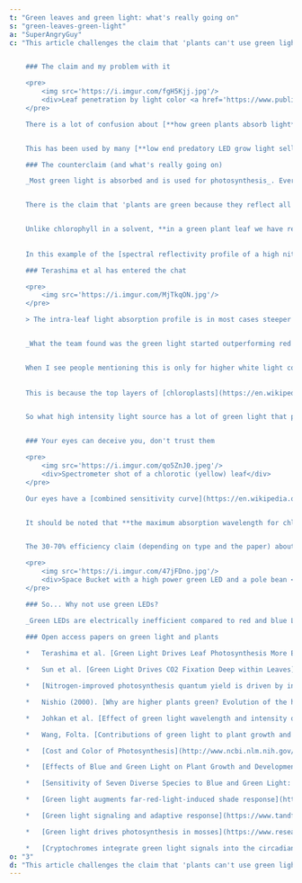 ```yaml
---
t: "Green leaves and green light: what's really going on"
s: "green-leaves-green-light"
a: "SuperAngryGuy"
c: "This article challenges the claim that 'plants can't use green light', 'plants are green because they reflect all green light', and other iterations. My counterclaim is [the McCree curve](/docs/mccree-curve) used in botany, and every paper on photosynthesis studies by wavelength demonstrates that _most plants use green light efficiently_ (particularly compared to blue light and at higher lighting levels).


    ### The claim and my problem with it

    <pre>
        <img src='https://i.imgur.com/fgH5Kjj.jpg'/>
        <div>Leaf penetration by light color <a href='https://www.publish.csiro.au/fp/Fulltext/fp09262?subscribe=false'>(source)</a></div>
    </pre>

    There is a lot of confusion about [**how green plants absorb light**](/docs/photomorphogenesis), and the notion that 'plants can't use green light' or 'plants are green because they reflect all green light'. This confusion comes from biology books that show you a chart for pigments in a solvent or photosynthetic bacteria/algae, and not how higher green land plants actually respond to light.


    This has been used by many [**low end predatory LED grow light sellers**](https://imgur.com/a/C8LnVXf), such as making outrageous claims about the photosynthetic performance of red/blue only LED grow lights, by hitting some 'magical wavelengths'. I have seen this claim collectively cause a lot of financial harm to people, and consumers may not be making good choices by thinking the **spectral output of a lower wattage red/blue LED grow light is somehow going to make up for the low lighting levels**: it absolutely will not!

    ### The counterclaim (and what's really going on)

    _Most green light is absorbed and is used for photosynthesis_. Every scientific paper on plant lighting by wavelength for photosynthesis backs the claim that **plants use green light**.


    There is the claim that 'plants are green because they reflect all green light' or that 'plants can't use green light'. **This can be explained with reflectance, absorption, and transmittance**. You are likely going off the [pigments dissolved in a solvent chart](https://www.researchgate.net/figure/Chlorophyll-a-b-and-carotenoids-absorbance-spectra_fig1_317151195) if you believe this, and that's a relative absorption chart in vitro (e.g cuvette), not the [McCree curve](/docs/mccree-curve) that is an absolute chart of how plant leaves respond to light by wavelength for photosynthesis in vivo (living leaf). There is a pretty big difference here. Also, at no point is chlorophyll in a solvent truly at zero percent absorption of green light in higher resolution charts.


    Unlike chlorophyll in a solvent, **in a green plant leaf we have relatively dense chloroplasts**, containing [thylakoid membranes](https://en.wikipedia.org/wiki/Thylakoid) stacked as disks (grana), that holds the cholophyll in a 3D structure called a [quantasome (basic photosynthesis unit)](https://en.wikipedia.org/wiki/Quantasome). There is a much higher density level of chlorophyll in a leaf than chlorophyll in a solvent extract. So in vitro, with just relatively loose pigments suspended in a solvents, **there is going to be a different measurement and spectral characteristics** than in a green leaf in vivo, which is a dense solid lattice that changes optical characteristics (such as broadening the adsorption bands). 
    
    
    In this example of the [spectral reflectivity profile of a high nitrogen marijuana leaf](https://i.imgur.com/2wgO4GS.jpg), about 90% of the green light is being absorbed.

    ### Terashima et al has entered the chat

    <pre>
        <img src='https://i.imgur.com/MjTkqON.jpg'/> 
    </pre>

    > The intra-leaf light absorption profile is in most cases steeper than the photosynthetic capacity profile. In strong white light, therefore, the quantum yield of photosynthesis would be lower in the upper chloroplasts, located near the illuminated surface, than that in the lower chloroplasts. Because **green light can penetrate further into the leaf** than red or blue light, in strong white light, _any additional green light absorbed by the lower chloroplasts would increase leaf photosynthesis_ to a greater extent than would additional red or blue light. **Ichiro Terashima et al**, [Green Light Drives Leaf Photosynthesis More Efficiently than Red Light in Strong White Light](https://www.researchgate.net/publication/24043711_Green_Light_Drives_Leaf_Photosynthesis_More_Efficiently_than_Red_Light_in_Strong_White_Light_Revisiting_the_Enigmatic_Question_of_Why_Leaves_are_Green).


    _What the team found was the green light started outperforming red light at about 300 uMol/m2/sec_ as measured with a pulse amplitude modulated fluorometer. Red and blue light gets quickly absorbed by the chlorophyll near the leaf surface, **but green is able to drive photosynthesis deeper**.


    When I see people mentioning this is only for higher white light conditions, then I can tell they have not read the paper. We are looking at net photosynthesis rates in the above paper and that is what really counts, not absolute absorption. Also, **the absorbed green light can transmit deeper through leaf material more effectively** and potentially used for photosynthesis more efficiently. 
    
    
    This is because the top layers of [chloroplasts](https://en.wikipedia.org/wiki/Chloroplast) that contains [chlorophyll](https://en.wikipedia.org/wiki/Chlorophyll) becomes saturated (as per [PI curves](https://en.wikipedia.org/wiki/PI_curve)), while green light can penetrate deeper into leaf tissue (sieve effect) and reflected around until absorbed by a chlorophyll molecule (scattering) or by an [accessory pigment](https://en.wikipedia.org/wiki/Accessory_pigment). This efficiency can be measured through the amount of [chlorophyll fluorescence](https://en.wikipedia.org/wiki/Chlorophyll_fluorescence) or a [gas exchange chamber](https://www.google.com/search?q=gas+exchange+chamber&biw=1138&bih=505&tbm=isch&tbo=u&source=univ&sa=X&ei=LI1nVabxI4GfsQWdpoHQDw&ved=0CD0QsAQ).


    So what high intensity light source has a lot of green light that plants evolved to use? **The sun!** At full sunlight [PPFD](/docs/core-lighting-concepts) of around 2000 umol/m2/sec would be considered very intense light compared to what the average indoor grower would use. With thin leaves (e.g. apple) **I can measure perhaps 150 uMol/m2/sec of sunlight through an upper leaf** that will illuminate a lower leaf with nearly all green light (which is a very efficient lighting level for photosynthesis). For more information refer to [J. N. Nishio (2000). Why are higher plants green?](https://onlinelibrary.wiley.com/doi/pdf/10.1046/j.1365-3040.2000.00563.x)


    ### Your eyes can deceive you, don't trust them

    <pre>
        <img src='https://i.imgur.com/qo5ZnJ0.jpeg'/>
        <div>Spectrometer shot of a chlorotic (yellow) leaf</div>
    </pre>

    Our eyes have a [combined sensitivity curve](https://en.wikipedia.org/wiki/Photopic_vision#/media/File:CIE_1931_Luminosity.png) where the peak of our sensitivity is also were the peak reflectivity is going to be for a green plant. So, it's true **plants do reflect more green light than red or blue**, but the way we perceive light is naturally much higher biased for green light with a 555 nm sensitivity peak, which is the same as a green plant's reflectivity peak. This allows use to notice very tiny variations of green which can be use to more precisely diagnose a plant if a gatherer. Coincidence?


    It should be noted that **the maximum absorption wavelength for chlorophyll in leaves in vivo is 675-680 nm (chlorophyll A)**, and not 660 nm as often cited (chlorophyll B is about 645 nm). This can be seen in the spectrometer shot as a dip in the 675-680 nm range from small amounts of chlorophyll A left over. The blue absorption are carotenoids which have perhaps a 30-70% efficiency at transferring the absorbed light energy to a photosynthetic reaction center through chlorophyll A. Depending on the plant, there may be 2.5ish-7 or so chlorophyll A molecules for every chlorophyll B molecule but mostly around a 3:1 ratio.


    The 30-70% efficiency claim (depending on type and the paper) about carotenoids is why I've always thought it is odd that any grow light seller would brag about targeting carotenoids. _Carotenoids are there to help the plant with intense lighting_ and shunting some of the higher energy blue photons absorbed away from chlorophyll. 

    <pre>
        <img src='https://i.imgur.com/47jFDno.jpg'/>
        <div>Space Bucket with a high power green LED and a pole bean <a href='https://www.reddit.com/r/HandsOnComplexity/comments/28gp4e/space_bucket_with_a_high_power_green_led_and_a/'>(source)</a>. </div>
    </pre>

    ### So... Why not use green LEDs?

    _Green LEDs are electrically inefficient compared to red and blue LEDs_, and this problem is known as the 'green gap' in physics/engineering. The most efficient green LEDs that I know are actually **blue LEDs with a green phosphor**. That is why white LEDs are used instead that have a strong green light component. [**I've done pure LED green grows**](https://www.reddit.com/r/HandsOnComplexity/comments/28gp4e/space_bucket_with_a_high_power_green_led_and_a/), using green COBs in a Space Bucket, and just to prove the point that it can be done.
    
    ### Open access papers on green light and plants

    *   Terashima et al. [Green Light Drives Leaf Photosynthesis More Efficiently than Red Light in Strong White Light: Revisiting the Enigmatic Question of Why Leaves are Green](https://www.researchgate.net/publication/24043711_Green_Light_Drives_Leaf_Photosynthesis_More_Efficiently_than_Red_Light_in_Strong_White_Light_Revisiting_the_Enigmatic_Question_of_Why_Leaves_are_Green)

    *   Sun et al. [Green Light Drives CO2 Fixation Deep within Leaves](https://www.researchgate.net/publication/31345848_Green_Light_Drives_CO2_Fixation_Deep_within_Leaves)

    *   [Nitrogen-improved photosynthesis quantum yield is driven by increased thylakoid density, enhancing green light absorption](https://www.researchgate.net/profile/Thaise-Moriwaki/publication/328414354_Nitrogen-improved_photosynthesis_quantum_yield_is_driven_by_increased_thylakoid_density_enhancing_green_light_absorption/links/5bd3542592851c6b2791f4e7/Nitrogen-improved-photosynthesis-quantum-yield-is-driven-by-increased-thylakoid-density-enhancing-green-light-absorption.pdf)

    *   Nishio (2000). [Why are higher plants green? Evolution of the higher plant photosynthetic pigment complement](https://onlinelibrary.wiley.com/doi/pdf/10.1046/j.1365-3040.2000.00563.x)

    *   Johkan et al. [Effect of green light wavelength and intensity on photomorphogenesis and photosynthesis in Lactuca sativa](https://www.plantgrower.org/uploads/6/5/5/4/65545169/1-s2.0-s0098847211001924-main.pdf)

    *   Wang, Folta. [Contributions of green light to plant growth and development](https://www.researchgate.net/publication/234029403_Contributions_of_green_light_to_plant_growth_and_development)

    *   [Cost and Color of Photosynthesis](http://www.ncbi.nlm.nih.gov/pmc/articles/PMC2807594/) - Why plants evolved green.

    *   [Effects of Blue and Green Light on Plant Growth and Development at Low and High Photosynthetic Photon Flux](https://digitalcommons.usu.edu/etd/4613/) - Master Thesis

    *   [Sensitivity of Seven Diverse Species to Blue and Green Light: Interactions With Photon Flux](https://journals.plos.org/plosone/article?id=10.1371/journal.pone.0163121)

    *   [Green light augments far-red-light-induced shade response](https://www.researchgate.net/profile/Yihai-Wang-3/publication/273916681_Green_light_augments_far-red-light-induced_shade_response/links/564c966308aeab8ed5e9fe25/Green-light-augments-far-red-light-induced-shade-response.pdf)

    *   [Green light signaling and adaptive response](https://www.tandfonline.com/doi/pdf/10.4161/psb.7.1.18635)

    *   [Green light drives photosynthesis in mosses](https://www.researchgate.net/profile/Robert-Griffin-Nolan/publication/328104902_Green_light_drives_photosynthesis_in_mosses/links/5bb7929e92851c7fde2f19bd/Green-light-drives-photosynthesis-in-mosses.pdf)

    *   [Cryptochromes integrate green light signals into the circadian system](https://onlinelibrary.wiley.com/doi/pdfdirect/10.1111/pce.13643)"
o: "3"
d: "This article challenges the claim that 'plants can't use green light', 'plants are green because they reflect all green light', and other iterations. My counterclaim is the McCree curve used in botany, and every paper on photosynthesis studies by wavelength "
---
```

